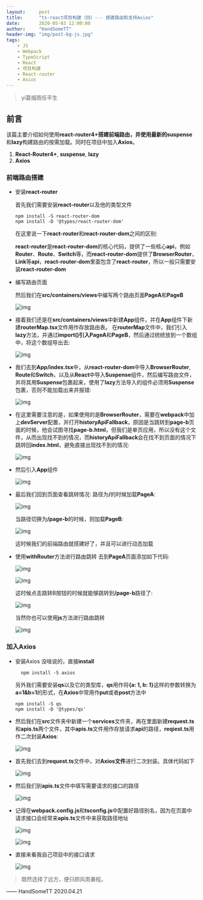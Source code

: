 ```yaml
---
layout:     post
title:      "ts-react项目构建（四）--- 搭建路由和支持Axios"
date:       2020-05-03 12:00:00
author:     "HandSomeTT"
header-img: "img/post-bg-js.jpg"
tags:
    - JS
    - Webpack
    - TypeScript
    - React
    - 项目构建
    - React-router
    - Axios
---
```



>yi蓑烟雨任平生

## 前言

该篇主要介绍如何使用**react-router4+**搭建前端路由，并使用最新的**suspense**和**lazy**构建路由的按需加载。同时在项目中加入**Axios**。

1. **React-Router4+**, **suspense**, **lazy**
2. **Axios**

### 前端路由搭建

* 安装**react-router**

  首先我们需要安装**react-router**以及他的类型文件

  ```
  npm install -S react-router-dom
  npm install -D '@types/react-router-dom'
  ```
  在这里说一下**react-router**和**react-router-dom**之间的区别:

  **react-router**是**react-router-dom**的核心代码，提供了一些核心**api**，例如**Router**、**Route**、**Switch**等，而**react-router-dom**提供了**BrowserRouter**，**Link**等**api**，**react-router-dom**里面包含了**react-router**，所以一般只需要安装**react-router-dom**

* 编写路由页面

  然后我们在**src/containers/views**中编写两个路由页面**PageA**和**PageB**

  ![img](/img/router-axios/img1.png)

* 接着我们还是在**src/containers/views**中新建**App**组件，并在**App**组件下新建**routerMap.tsx**文件用作存放路由表。
  在**routerMap**文件中，我们引入**lazy**方法，并通过**import()**引入**PageA**和**PageB**，然后通过统统放到一个数组中，将这个数组导出去:

  ![img](/img/router-axios/img2.png)

* 我们去到**App/index.tsx**中，从**react-router-dom**中导入**BrowserRouter**, **Route**和**Switch**，以及从**React**中导入**Suspense**组件，然后编写路由文件，并将其用**Suspense**包裹起来，使用了**lazy**方法导入的组件必须用**Suspense**包裹，否则不能加载出来并报错:

  ![img](/img/router-axios/img3.png)

* 在这里需要注意的是，如果使用的是**BrowserRouter**，需要在**webpack**中加上**devServer**配置，并打开**historyApiFallback**，原因是当跳转到**page-b**页面的时候，他会试图寻找**page-b.html**，但我们是单页应用，所以没有这个文件，从而出现找不到的情况，而**historyApiFallback**会在找不到页面的情况下跳转回**index.html**，避免直接出现找不到的情况:

  ![img](/img/router-axios/img4.png)

* 然后引入**App**组件

  ![img](/img/router-axios/img5.png)

* 最后我们回到页面查看跳转情况:
  路径为<strong>/</strong>的时候加载**PageA**:

  ![img](/img/router-axios/img6.png)

  当路径切换为<strong>/page-b</strong>的时候，则加载**PageB**:

  ![img](/img/router-axios/img7.png)

  这时候我们的前端路由就搭建好了，并且可以进行动态加载

* 使用**withRouter**方法进行路由跳转
  去到**PageA**页面添加如下代码:

  ![img](/img/router-axios/img8.png)

  ![img](/img/router-axios/img9.png)

  这时候点击跳转B按钮的时候就能够跳转到<strong>/page-b</strong>路径了:

  ![img](/img/router-axios/img10.png)

  当然你也可以使用**js**方法进行路由跳转

  ![img](/img/router-axios/img11.png)

### 加入Axios

* 安装Axios
  没啥说的，直接**install**
  ```
    npm install -S axios
  ```
  另外我们需要安装**qs**以及它的类型库，**qs**用作将<strong>{a: 1, b: 1}</strong>这样的参数转换为**a=1&b=1**的形式，在**Axios**中常用作**put**或者**post**方法中
  ```
  npm install -S qs
  npm install -D '@types/qs'
  ```

* 然后我们在**src**文件夹中新建一个**services**文件夹，再在里面新建**request.ts**和**apis.ts**两个文件，其中**apis.ts**文件用作存放请求**api**的路径，**reqiest.ts**用作二次封装**Axios**:

  ![img](/img/router-axios/img12.png)

* 首先我们去到**request.ts**文件中，对**Axios文件**进行二次封装。具体代码如下

  ![img](/img/router-axios/img13.png)

* 然后我们到**apis.ts**文件中填写需要请求的接口的路径

  ![img](/img/router-axios/img14.png)

* 记得在**webpack.config.js**和**tsconfig.js**中配置好路径别名，因为在页面中请求接口会经常来**apis.ts**文件中来获取路径地址

  ![img](/img/router-axios/img15.png)

  ![img](/img/router-axios/img16.png)

* 直接来看我自己项目中的接口请求

  ![img](/img/router-axios/img17.png)



>既然选择了远方，便只顾风雨兼程。

—— HandSomeTT 2020.04.21
